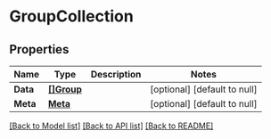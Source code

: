 # GroupCollection

## Properties
Name | Type | Description | Notes
------------ | ------------- | ------------- | -------------
**Data** | [**[]Group**](Group.md) |  | [optional] [default to null]
**Meta** | [**Meta**](Meta.md) |  | [optional] [default to null]

[[Back to Model list]](../README.md#documentation-for-models) [[Back to API list]](../README.md#documentation-for-api-endpoints) [[Back to README]](../README.md)


